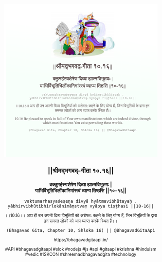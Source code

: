 <img src="../../asset/BG_10_16.png"/>
<center><h2>||श्रीमद्‍भगवद्‍-गीता १०.१६||</h2>
<h3>वक्तुमर्हस्यशेषेण दिव्या ह्यात्मविभूतयः |<br/>याभिर्विभूतिभिर्लोकानिमांस्त्वं व्याप्य तिष्ठसि ||१०-१६||</h3>
<pre>vaktumarhasyaśeṣeṇa divyā hyātmavibhūtayaḥ .<br/>yābhirvibhūtibhirlokānimāṃstvaṃ vyāpya tiṣṭhasi ||10-16||</pre>
<p>।।10.16।। आप ही उन अपनी दिव्य विभूतियों को अशेषत: कहने के लिए योग्य हैं, जिन विभूतियों के द्वारा इन समस्त लोकों को आप व्याप्त करके स्थित हैं।।</p>
<pre>(Bhagavad Gita, Chapter 10, Shloka 16) || @BhagavadGitaApi</pre><p>https://bhagavadgitaapi.in/</p><p>#API #bhagavadgitaapi #slok #nodejs #js #api #gitaapi #krishna #hinduism #vedic #ISKCON #shreemadbhagavadgita #technology</p></center>